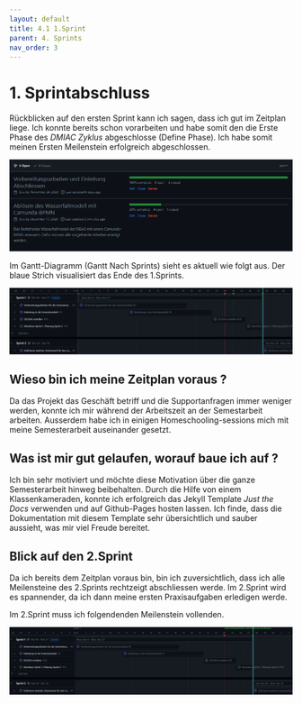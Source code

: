 ```yaml
---
layout: default
title: 4.1 1.Sprint
parent: 4. Sprints
nav_order: 3
---
```

# 1. Sprintabschluss

Rückblicken auf den ersten Sprint kann ich sagen, dass ich gut im Zeitplan liege. Ich konnte bereits schon vorarbeiten und habe somit den die Erste Phase des *DMIAC Zyklus* abgeschlosse (Define Phase). Ich habe somit meinen Ersten Meilenstein erfolgreich abgeschlossen.

![Meilensteine](../../ressources/bilder/1_Sprint_Milestone.png)

Im Gantt-Diagramm (Gantt Nach Sprints) sieht es aktuell wie folgt aus. Der blaue Strich visualisiert das Ende des 1.Sprints.

![Gantt](../../ressources/bilder/1_Sprint_Gantt_2.png)

## Wieso bin ich meine Zeitplan voraus ?

Da das Projekt das Geschäft betriff und die Supportanfragen immer weniger werden, konnte ich mir während der Arbeitszeit an der Semestarbeit arbeiten. Ausserdem habe ich in einigen Homeschooling-sessions mich mit meine Semesterarbeit auseinander gesetzt.

## Was ist mir gut gelaufen, worauf baue ich auf ?

Ich bin sehr motiviert und möchte diese Motivation über die ganze Semesterarbeit hinweg beibehalten. Durch die Hilfe von einem Klassenkameraden, konnte ich erfolgreich das Jekyll Template *Just the Docs* verwenden und auf Github-Pages hosten lassen. Ich finde, dass die Dokumentation mit diesem Template sehr übersichtlich und sauber aussieht, was mir viel Freude bereitet.

## Blick auf den 2.Sprint

Da ich bereits dem Zeitplan voraus bin, bin ich zuversichtlich, dass ich alle Meilensteine des 2.Sprints rechtzeigt abschliessen werde. Im 2.Sprint wird es spannender, da ich dann meine ersten Praxisaufgaben erledigen werde.

Im 2.Sprint muss ich folgendenden Meilenstein vollenden.

![Meilenstein 2.Sprint](../../ressources/bilder/1_Sprint_Gantt_3.png)


